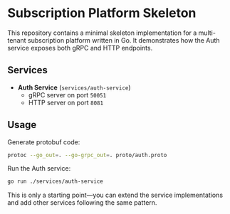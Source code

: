 # Subscription Platform Skeleton

This repository contains a minimal skeleton implementation for a multi-tenant subscription platform written in Go. It demonstrates how the Auth service exposes both gRPC and HTTP endpoints.

## Services

- **Auth Service** (`services/auth-service`)
  - gRPC server on port `50051`
  - HTTP server on port `8081`

## Usage

Generate protobuf code:

```bash
protoc --go_out=. --go-grpc_out=. proto/auth.proto
```

Run the Auth service:

```bash
go run ./services/auth-service
```

This is only a starting point—you can extend the service implementations and add other services following the same pattern.

